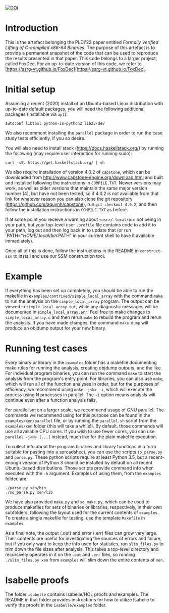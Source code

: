 [![DOI](https://zenodo.org/badge/288908492.svg)](https://zenodo.org/badge/latestdoi/288908492)

# Introduction
This is the artefact belonging the PLDI'22 paper entitled *Formally Verified Lifting of C-compiled x86-64 Binaries*. The purpose of this artefact is to provide a permanent snapshot of the code that can be used to reproduce the results presented in that paper. This code belongs to a larger project, called FoxDec. For an up-to-date version of this code, we refer to [https://ssrg-vt.github.io/FoxDec](https://ssrg-vt.github.io/FoxDec).

# Initial setup

Assuming a recent (2020) install of an Ubuntu-based Linux distribution with up-to-date default packages, you will need the following additional packages (installable via `apt`):

    autoconf libtool python-is-python2 libz3-dev

We also recomment installing the `parallel` package in order to run the case study tests efficiently, if you so desire.

You will also need to install stack (https://docs.haskellstack.org/) by running the following (may require user interaction for running sudo):

    curl -sSL https://get.haskellstack.org/ | sh

We also require installation of version 4.0.2 of `capstone`, which can be downloaded from http://www.capstone-engine.org/download.html and built and installed following the instructions in `COMPILE.TXT`. Newer versions may work, as well as older versions that maintain the same major version number (4), but have not been tested, so if 4.0.2 is not available from that link for whatever reason you can also clone the git repository (https://github.com/aquynh/capstone), run `git checkout 4.0.2`, and then follow the installation instructions in `COMPILE.TXT` as before.

If at some point you receive a warning about `<usr>/.local/bin` not being in your path, but your top-level user `.profile` file contains code to add it to your path, log out and then log back in to update that (or run `PATH="$HOME/.local/bin:$PATH" in your current shell to have it available immediately).

Once all of this is done, follow the instructions in the README in `construct-ssm` to install and use our SSM construction tool.

# Example

If everything has been set up completely, you should be able to run the makefile in `examples/contrived/simple_local_array` with the command `make` to run the analysis on the `simple_local_array` program. The output can be viewed in `simple_local_array.out`, while any diagnostic messages will be documented in `simple_local_array.err`. Feel free to make changes to `simple_local_array.c` and then rerun `make` to rebuild the program and rerun the analysis. If you have made changes, the command `make dump` will produce an objdump output for your new binary.

# Running test cases

Every binary or library in the `examples` folder has a makefile documenting make rules for running the analysis, creating objdump outputs, and the like. For individual program binaries, you can run the command `make` to start the analysis from the program's entry point. For libraries, you can also use `make`, which will run all of the function analyses in order, but for the purposes of efficiency, we recommend using `make -j<N> -i`, which will execute the process using N processes in parallel. The `-i` option means analysis will continue even after a function analysis fails.

For parallelism on a larger scale, we recommend usage of GNU parallel. The commands we recommend using for this purpose can be found in the `examples/xen/parallel` file, or by running the `parallel.sh` script from the `examples/xen` folder (this will take a while!). By default, those commands will use all available CPU cores. If you wish to use fewer cores, you can use `parallel -j<N> [...]` instead, much like for the plain makefile execution.

To collect info about the program binaries and library functions in a form suitable for pasting into a spreadsheet, you can use the scripts `so_parse.py` and `parse.py`. These python scripts require at least Python 3.5, but a recent-enough version of Python 3 should be installed by default on all recent Ubuntu-based distributions. Those scripts provide command info when executed with the `-h` argument. Examples of using them, from the `examples` folder, are:

    ./parse.py xen/bin
    ./so_parse.py xen/lib

We have also provided `make.py` and `so_make.py`, which can be used to produce makefiles for sets of binaries or libraries, respectively, in their own subfolders, following the layout used for the current contents of `examples`. To create a single makefile
for testing, use the template `Makefile` in `examples`.

As a final note, the output (.out) and error (.err) files can grow very large. Their contents are useful for investigating the sources of errors and failure, but if you only want to keep the info used for statistics, run `slim_files.py` to trim down the file sizes after analysis. This takes a top-level directory and recursively operates in it on the `.out` and `.err` files, so running `./slim_files.py xen` from `examples` will slim down the entire contents of `xen`.

# Isabelle proofs
The folder `isabelle` contains Isabelle/HOL proofs and examples. The README in that folder provides instructions for how to utilize Isabelle to verify the proofs in the `isabelle/examples` folder.
